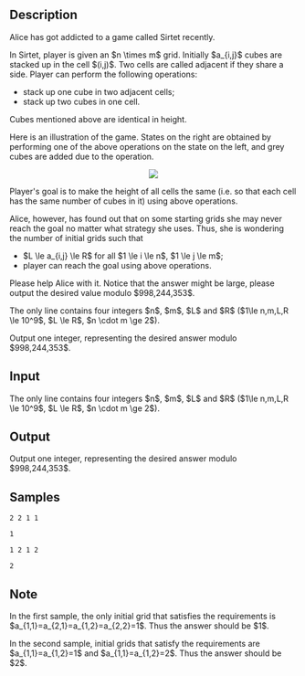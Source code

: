 ## Description

<div><p>Alice has got addicted to a game called Sirtet recently.</p><p>In Sirtet, player is given an $n \times m$ grid. Initially $a_{i,j}$ cubes are stacked up in the cell $(i,j)$. Two cells are called adjacent if they share a side. Player can perform the following operations: </p><ul> <li> stack up one cube in two <span class="tex-font-style-bf">adjacent</span> cells; </li><li> stack up two cubes in one cell. </li></ul><p>Cubes mentioned above are identical in height.</p><p>Here is an illustration of the game. States on the right are obtained by performing one of the above operations on the state on the left, and grey cubes are added due to the operation.</p><center> <img class="tex-graphics" src="./31024/file/FFVyA4vF.png" style="max-width: 100.0%;max-height: 100.0%;"> </center><p>Player's goal is to <span class="tex-font-style-bf">make the height of all cells the same</span> (i.e. so that each cell has the same number of cubes in it) using above operations. </p><p>Alice, however, has found out that on some starting grids she may never reach the goal no matter what strategy she uses. Thus, she is wondering the number of initial grids such that </p><ul> <li> $L \le a_{i,j} \le R$ for all $1 \le i \le n$, $1 \le j \le m$; </li><li> player can reach the goal using above operations. </li></ul><p>Please help Alice with it. Notice that the answer might be large, please output the desired value modulo $998,244,353$.</p></div><div class="input-specification"><p>The only line contains four integers $n$, $m$, $L$ and $R$ ($1\le n,m,L,R \le 10^9$, $L \le R$, $n \cdot m \ge 2$).</p></div><div class="output-specification"><p>Output one integer, representing the desired answer modulo $998,244,353$.</p></div>

## Input

<p>The only line contains four integers $n$, $m$, $L$ and $R$ ($1\le n,m,L,R \le 10^9$, $L \le R$, $n \cdot m \ge 2$).</p>

## Output

<p>Output one integer, representing the desired answer modulo $998,244,353$.</p>

## Samples

```input1
2 2 1 1
```

```output1
1
```






```input2
1 2 1 2
```

```output2
2
```




## Note

<p>In the first sample, the only initial grid that satisfies the requirements is $a_{1,1}=a_{2,1}=a_{1,2}=a_{2,2}=1$. Thus the answer should be $1$.</p><p>In the second sample, initial grids that satisfy the requirements are $a_{1,1}=a_{1,2}=1$ and $a_{1,1}=a_{1,2}=2$. Thus the answer should be $2$.</p>
